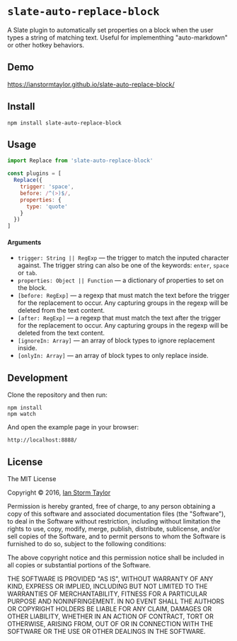 
# `slate-auto-replace-block`

A Slate plugin to automatically set properties on a block when the user types a string of matching text. Useful for implementhing "auto-markdown" or other hotkey behaviors.


## Demo

https://ianstormtaylor.github.io/slate-auto-replace-block/


## Install

```
npm install slate-auto-replace-block
```


## Usage

```js
import Replace from 'slate-auto-replace-block'

const plugins = [
  Replace({
    trigger: 'space',
    before: /^(>)$/,
    properties: {
      type: 'quote'
    }
  })
]
```

#### Arguments

- `trigger: String || RegExp` — the trigger to match the inputed character against. The trigger string can also be one of the keywords: `enter`, `space` or `tab`.
- `properties: Object || Function` — a dictionary of properties to set on the block.
- `[before: RegExp]` — a regexp that must match the text before the trigger for the replacement to occur. Any capturing groups in the regexp will be deleted from the text content.
- `[after: RegExp]` — a regexp that must match the text after the trigger for the replacement to occur. Any capturing groups in the regexp will be deleted from the text content.
- `[ignoreIn: Array]` — an array of block types to ignore replacement inside.
- `[onlyIn: Array]` — an array of block types to only replace inside.


## Development

Clone the repository and then run:

```
npm install
npm watch
```

And open the example page in your browser:

```
http://localhost:8888/
```


## License

The MIT License

Copyright &copy; 2016, [Ian Storm Taylor](https://ianstormtaylor.com)

Permission is hereby granted, free of charge, to any person obtaining a copy of this software and associated documentation files (the "Software"), to deal in the Software without restriction, including without limitation the rights to use, copy, modify, merge, publish, distribute, sublicense, and/or sell copies of the Software, and to permit persons to whom the Software is furnished to do so, subject to the following conditions:

The above copyright notice and this permission notice shall be included in all copies or substantial portions of the Software.

THE SOFTWARE IS PROVIDED "AS IS", WITHOUT WARRANTY OF ANY KIND, EXPRESS OR IMPLIED, INCLUDING BUT NOT LIMITED TO THE WARRANTIES OF MERCHANTABILITY, FITNESS FOR A PARTICULAR PURPOSE AND NONINFRINGEMENT. IN NO EVENT SHALL THE AUTHORS OR COPYRIGHT HOLDERS BE LIABLE FOR ANY CLAIM, DAMAGES OR OTHER LIABILITY, WHETHER IN AN ACTION OF CONTRACT, TORT OR OTHERWISE, ARISING FROM, OUT OF OR IN CONNECTION WITH THE SOFTWARE OR THE USE OR OTHER DEALINGS IN THE SOFTWARE.

